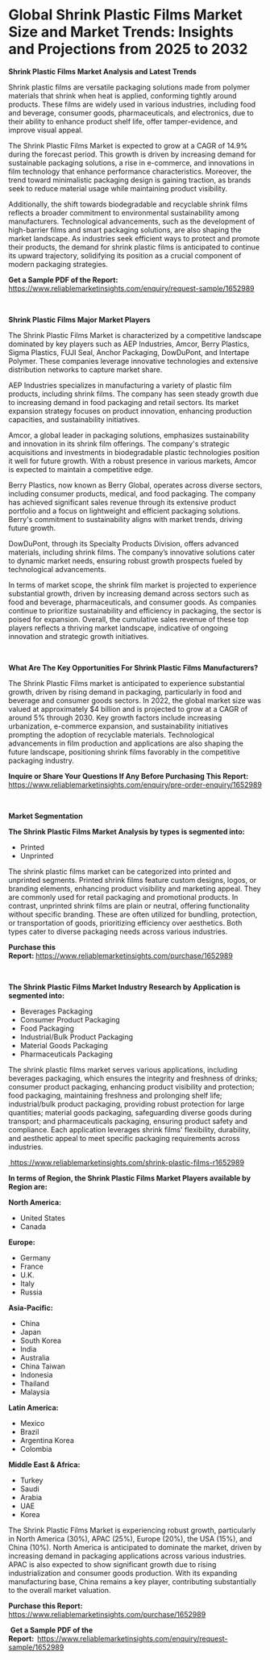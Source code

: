 <p><h1>Global Shrink Plastic Films Market Size and Market Trends: Insights and Projections from 2025 to 2032</h1></p><p><strong>Shrink Plastic Films Market Analysis and Latest Trends</strong></p>
<p><p>Shrink plastic films are versatile packaging solutions made from polymer materials that shrink when heat is applied, conforming tightly around products. These films are widely used in various industries, including food and beverage, consumer goods, pharmaceuticals, and electronics, due to their ability to enhance product shelf life, offer tamper-evidence, and improve visual appeal.</p><p>The Shrink Plastic Films Market is expected to grow at a CAGR of 14.9% during the forecast period. This growth is driven by increasing demand for sustainable packaging solutions, a rise in e-commerce, and innovations in film technology that enhance performance characteristics. Moreover, the trend toward minimalistic packaging design is gaining traction, as brands seek to reduce material usage while maintaining product visibility. </p><p>Additionally, the shift towards biodegradable and recyclable shrink films reflects a broader commitment to environmental sustainability among manufacturers. Technological advancements, such as the development of high-barrier films and smart packaging solutions, are also shaping the market landscape. As industries seek efficient ways to protect and promote their products, the demand for shrink plastic films is anticipated to continue its upward trajectory, solidifying its position as a crucial component of modern packaging strategies.</p></p>
<p><strong>Get a Sample PDF of the Report:&nbsp;</strong> <a href="https://www.reliablemarketinsights.com/enquiry/request-sample/1652989?utm_campaign=3430&utm_medium=2&utm_source=Github&utm_content=ia&utm_term=16042025&utm_id=shrink-plastic-films">https://www.reliablemarketinsights.com/enquiry/request-sample/1652989</a></p>
<p>&nbsp;</p>
<p><strong>Shrink Plastic Films Major Market Players</strong></p>
<p><p>The Shrink Plastic Films Market is characterized by a competitive landscape dominated by key players such as AEP Industries, Amcor, Berry Plastics, Sigma Plastics, FUJI Seal, Anchor Packaging, DowDuPont, and Intertape Polymer. These companies leverage innovative technologies and extensive distribution networks to capture market share.</p><p>AEP Industries specializes in manufacturing a variety of plastic film products, including shrink films. The company has seen steady growth due to increasing demand in food packaging and retail sectors. Its market expansion strategy focuses on product innovation, enhancing production capacities, and sustainability initiatives.</p><p>Amcor, a global leader in packaging solutions, emphasizes sustainability and innovation in its shrink film offerings. The company's strategic acquisitions and investments in biodegradable plastic technologies position it well for future growth. With a robust presence in various markets, Amcor is expected to maintain a competitive edge.</p><p>Berry Plastics, now known as Berry Global, operates across diverse sectors, including consumer products, medical, and food packaging. The company has achieved significant sales revenue through its extensive product portfolio and a focus on lightweight and efficient packaging solutions. Berry's commitment to sustainability aligns with market trends, driving future growth.</p><p>DowDuPont, through its Specialty Products Division, offers advanced materials, including shrink films. The company’s innovative solutions cater to dynamic market needs, ensuring robust growth prospects fueled by technological advancements.</p><p>In terms of market scope, the shrink film market is projected to experience substantial growth, driven by increasing demand across sectors such as food and beverage, pharmaceuticals, and consumer goods. As companies continue to prioritize sustainability and efficiency in packaging, the sector is poised for expansion. Overall, the cumulative sales revenue of these top players reflects a thriving market landscape, indicative of ongoing innovation and strategic growth initiatives.</p></p>
<p>&nbsp;</p>
<p><strong>What Are The Key Opportunities For Shrink Plastic Films Manufacturers?</strong></p>
<p><p>The Shrink Plastic Films market is anticipated to experience substantial growth, driven by rising demand in packaging, particularly in food and beverage and consumer goods sectors. In 2022, the global market size was valued at approximately $4 billion and is projected to grow at a CAGR of around 5% through 2030. Key growth factors include increasing urbanization, e-commerce expansion, and sustainability initiatives prompting the adoption of recyclable materials. Technological advancements in film production and applications are also shaping the future landscape, positioning shrink films favorably in the competitive packaging industry.</p></p>
<p><strong>Inquire or Share Your Questions If Any Before Purchasing This Report:</strong> <a href="https://www.reliablemarketinsights.com/enquiry/pre-order-enquiry/1652989?utm_campaign=3430&utm_medium=2&utm_source=Github&utm_content=ia&utm_term=16042025&utm_id=shrink-plastic-films">https://www.reliablemarketinsights.com/enquiry/pre-order-enquiry/1652989</a></p>
<p>&nbsp;</p>
<p><strong>Market Segmentation</strong></p>
<p><strong>The Shrink Plastic Films Market Analysis by types is segmented into:</strong></p>
<p><ul><li>Printed</li><li>Unprinted</li></ul></p>
<p><p>The shrink plastic films market can be categorized into printed and unprinted segments. Printed shrink films feature custom designs, logos, or branding elements, enhancing product visibility and marketing appeal. They are commonly used for retail packaging and promotional products. In contrast, unprinted shrink films are plain or neutral, offering functionality without specific branding. These are often utilized for bundling, protection, or transportation of goods, prioritizing efficiency over aesthetics. Both types cater to diverse packaging needs across various industries.</p></p>
<p><strong>Purchase this Report:&nbsp;</strong><a href="https://www.reliablemarketinsights.com/purchase/1652989?utm_campaign=3430&utm_medium=2&utm_source=Github&utm_content=ia&utm_term=16042025&utm_id=shrink-plastic-films">https://www.reliablemarketinsights.com/purchase/1652989</a></p>
<p>&nbsp;</p>
<p><strong>The Shrink Plastic Films Market Industry Research by Application is segmented into:</strong></p>
<p><ul><li>Beverages Packaging</li><li>Consumer Product Packaging</li><li>Food Packaging</li><li>Industrial/Bulk Product Packaging</li><li>Material Goods Packaging</li><li>Pharmaceuticals Packaging</li></ul></p>
<p><p>The shrink plastic films market serves various applications, including beverages packaging, which ensures the integrity and freshness of drinks; consumer product packaging, enhancing product visibility and protection; food packaging, maintaining freshness and prolonging shelf life; industrial/bulk product packaging, providing robust protection for large quantities; material goods packaging, safeguarding diverse goods during transport; and pharmaceuticals packaging, ensuring product safety and compliance. Each application leverages shrink films' flexibility, durability, and aesthetic appeal to meet specific packaging requirements across industries.</p></p>
<p><a href="https://www.reliablemarketinsights.com/shrink-plastic-films-r1652989?utm_campaign=3430&utm_medium=2&utm_source=Github&utm_content=ia&utm_term=16042025&utm_id=shrink-plastic-films">&nbsp;https://www.reliablemarketinsights.com/shrink-plastic-films-r1652989</a></p>
<p><strong>In terms of Region, the Shrink Plastic Films Market Players available by Region are:</strong></p>
<p>
    <p> <strong> North America: </strong>
        <ul>
            <li>United States</li>
            <li>Canada</li>
        </ul>
        </p> 
    <p> <strong> Europe: </strong>
        <ul>
            <li>Germany</li>
            <li>France</li>
            <li>U.K.</li>
            <li>Italy</li>
            <li>Russia</li>
        </ul>
        </p> 
    <p> <strong> Asia-Pacific: </strong>
        <ul>
            <li>China</li>
            <li>Japan</li>
            <li>South Korea</li>
            <li>India</li>
            <li>Australia</li>
            <li>China Taiwan</li>
            <li>Indonesia</li>
            <li>Thailand</li>
            <li>Malaysia</li>
        </ul>
        </p> 
    <p> <strong> Latin America: </strong>
        <ul>
            <li>Mexico</li>
            <li>Brazil</li>
            <li>Argentina Korea</li>
            <li>Colombia</li>
        </ul>
        </p> 
    <p> <strong> Middle East & Africa: </strong>
        <ul>
            <li>Turkey</li>
            <li>Saudi</li>
            <li>Arabia</li>
            <li>UAE</li>
            <li>Korea</li>
        </ul>
    </p>
    </p>
<p><p>The Shrink Plastic Films Market is experiencing robust growth, particularly in North America (30%), APAC (25%), Europe (20%), the USA (15%), and China (10%). North America is anticipated to dominate the market, driven by increasing demand in packaging applications across various industries. APAC is also expected to show significant growth due to rising industrialization and consumer goods production. With its expanding manufacturing base, China remains a key player, contributing substantially to the overall market valuation.</p></p>
<p><strong>Purchase this Report: </strong><a href="https://www.reliablemarketinsights.com/purchase/1652989?utm_campaign=3430&utm_medium=2&utm_source=Github&utm_content=ia&utm_term=16042025&utm_id=shrink-plastic-films">https://www.reliablemarketinsights.com/purchase/1652989</a></p>
<p>&nbsp;<strong>Get a Sample PDF of the Report:&nbsp;&nbsp;</strong><a href="https://www.reliablemarketinsights.com/enquiry/request-sample/1652989?utm_campaign=3430&utm_medium=2&utm_source=Github&utm_content=ia&utm_term=16042025&utm_id=shrink-plastic-films">https://www.reliablemarketinsights.com/enquiry/request-sample/1652989</a></p>
<p><strong></strong></p>
<p><p></p><p></p><p></p></p>